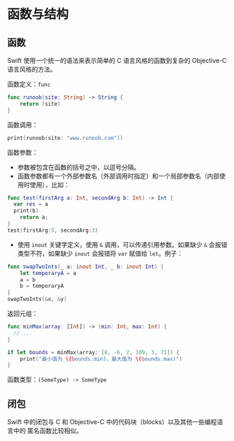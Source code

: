 # 函数与结构

## 函数

Swift 使用一个统一的语法来表示简单的 C 语言风格的函数到复杂的 Objective-C 语言风格的方法。

函数定义：`func`

```swift
func runoob(site: String) -> String {
    return (site)
}
```

函数调用：

```swift
print(runoob(site: "www.runoob.com"))
```

函数参数：

- 参数被包含在函数的括号之中，以逗号分隔。
- 函数参数都有一个外部参数名（外部调用时指定）和一个局部参数名（内部使用时使用），比如：

```swift
func test(firstArg a: Int, secondArg b: Int) -> Int {
  var res = a
  print(b)
	return a;
}
test(firstArg:5, secondArg:3)
```

- 使用 `inout` 关键字定义，使用 `&` 调用，可以传递引用参数。如果缺少 `&` 会报错类型不符，如果缺少 `inout` 会报错将 `var` 赋值给 `let`。例子：

```swift
func swapTwoInts(_ a: inout Int, _ b: inout Int) {
    let temporaryA = a
    a = b
    b = temporaryA
}
swapTwoInts(&x, &y)
```

返回元组：

```swift
func minMax(array: [Int]) -> (min: Int, max: Int) {
  // ...
}

if let bounds = minMax(array: [8, -6, 2, 109, 3, 71]) {
    print("最小值为 \(bounds.min)，最大值为 \(bounds.max)")
}
```

函数类型：`(SomeType) -> SomeType `

## 闭包

Swift 中的闭包与 C 和 Objective-C 中的代码块（blocks）以及其他一些编程语言中的 匿名函数比较相似。

